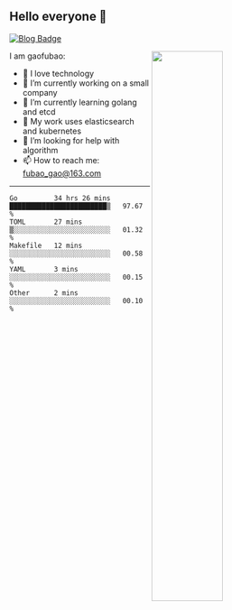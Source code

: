 ## Hello everyone 👋

[![Blog Badge](https://img.shields.io/badge/blog-60k+%20pageview-brightgreen)](https://www.jianshu.com/u/d777ec56a358)

<img align="right" width="50%" src="https://github-readme-stats.vercel.app/api?username=gaofubao&theme=dark">

I am gaofubao:

- 🔭 I love technology
- 🌱 I’m currently working on a small company
- 👯 I’m currently learning golang and etcd
- 💬 My work uses elasticsearch and kubernetes
- 🤔 I’m looking for help with algorithm
- 📫 How to reach me: fubao_gao@163.com

---


<!--START_SECTION:waka-->
```text
Go         34 hrs 26 mins  ████████████████████████▒   97.67 % 
TOML       27 mins         ▒░░░░░░░░░░░░░░░░░░░░░░░░   01.32 % 
Makefile   12 mins         ░░░░░░░░░░░░░░░░░░░░░░░░░   00.58 % 
YAML       3 mins          ░░░░░░░░░░░░░░░░░░░░░░░░░   00.15 % 
Other      2 mins          ░░░░░░░░░░░░░░░░░░░░░░░░░   00.10 % 
```
<!--END_SECTION:waka-->
